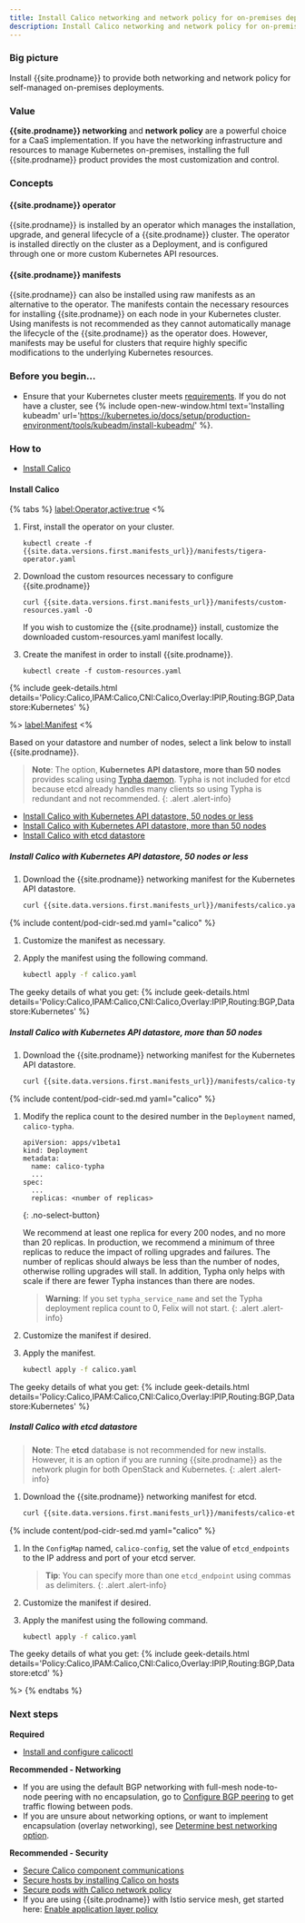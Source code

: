 ```yaml
---
title: Install Calico networking and network policy for on-premises deployments
description: Install Calico networking and network policy for on-premises deployments.
---
```


### Big picture

Install {{site.prodname}} to provide both networking and network policy for self-managed on-premises deployments.

### Value

**{{site.prodname}} networking** and **network policy** are a powerful choice for a CaaS implementation. If you have the networking infrastructure and resources to manage Kubernetes on-premises, installing the full {{site.prodname}} product provides the most customization and control.

### Concepts

#### {{site.prodname}} operator

{{site.prodname}} is installed by an operator which manages the installation, upgrade, and general lifecycle of a {{site.prodname}} cluster. The operator is
installed directly on the cluster as a Deployment, and is configured through one or more custom Kubernetes API resources.

#### {{site.prodname}} manifests

{{site.prodname}} can also be installed using raw manifests as an alternative to the operator. The manifests contain the necessary resources for installing {{site.prodname}} on each node in your Kubernetes cluster. Using manifests is not recommended as they cannot automatically manage the lifecycle of the {{site.prodname}} as the operator does. However, manifests may be useful for clusters that require highly specific modifications to the underlying Kubernetes resources.

### Before you begin...

- Ensure that your Kubernetes cluster meets [requirements]({{site.baseurl}}/getting-started/kubernetes/requirements).
  If you do not have a cluster, see {% include open-new-window.html text='Installing kubeadm' url='https://kubernetes.io/docs/setup/production-environment/tools/kubeadm/install-kubeadm/' %}.

### How to

- [Install Calico](#install-calico)

#### Install Calico

{% tabs %}
  <label:Operator,active:true>
<%

1. First, install the operator on your cluster.

   ```
   kubectl create -f {{site.data.versions.first.manifests_url}}/manifests/tigera-operator.yaml
   ```

1. Download the custom resources necessary to configure {{site.prodname}}

   ```
   curl {{site.data.versions.first.manifests_url}}/manifests/custom-resources.yaml -O
   ```
   
   If you wish to customize the {{site.prodname}} install, customize the downloaded custom-resources.yaml manifest locally.

1. Create the manifest in order to install {{site.prodname}}.
   
   ```
   kubectl create -f custom-resources.yaml
   ```

{% include geek-details.html details='Policy:Calico,IPAM:Calico,CNI:Calico,Overlay:IPIP,Routing:BGP,Datastore:Kubernetes' %}

%>
  <label:Manifest>
<%

Based on your datastore and number of nodes, select a link below to install {{site.prodname}}.

>**Note**: The option, **Kubernetes API datastore, more than 50 nodes** provides scaling using [Typha daemon]({{site.baseurl}}/reference/typha/). Typha is not included for etcd because etcd already handles many clients so using Typha is redundant and not recommended.
{: .alert .alert-info}

- [Install Calico with Kubernetes API datastore, 50 nodes or less](#install-calico-with-kubernetes-api-datastore-50-nodes-or-less)
- [Install Calico with Kubernetes API datastore, more than 50 nodes](#install-calico-with-kubernetes-api-datastore-more-than-50-nodes)
- [Install Calico with etcd datastore](#install-calico-with-etcd-datastore)

##### Install Calico with Kubernetes API datastore, 50 nodes or less

1. Download the {{site.prodname}} networking manifest for the Kubernetes API datastore.

   ```bash
   curl {{site.data.versions.first.manifests_url}}/manifests/calico.yaml -O
   ```
{% include content/pod-cidr-sed.md yaml="calico" %}
1. Customize the manifest as necessary.
1. Apply the manifest using the following command.

   ```bash
   kubectl apply -f calico.yaml
   ```

The geeky details of what you get:
{% include geek-details.html details='Policy:Calico,IPAM:Calico,CNI:Calico,Overlay:IPIP,Routing:BGP,Datastore:Kubernetes' %}

##### Install Calico with Kubernetes API datastore, more than 50 nodes

1. Download the {{site.prodname}} networking manifest for the Kubernetes API datastore.

   ```bash
   curl {{site.data.versions.first.manifests_url}}/manifests/calico-typha.yaml -o calico.yaml
   ```
{% include content/pod-cidr-sed.md yaml="calico" %}
1. Modify the replica count to the desired number in the `Deployment` named, `calico-typha`.

   ```
   apiVersion: apps/v1beta1
   kind: Deployment
   metadata:
     name: calico-typha
     ...
   spec:
     ...
     replicas: <number of replicas>
    ```
    {: .no-select-button}

    We recommend at least one replica for every 200 nodes, and no more than
    20 replicas. In production, we recommend a minimum of three replicas to reduce
    the impact of rolling upgrades and failures. The number of replicas should
    always be less than the number of nodes, otherwise rolling upgrades will stall.
    In addition, Typha only helps with scale if there are fewer Typha instances than
    there are nodes.

    >**Warning**: If you set `typha_service_name` and set the Typha deployment replica
    >count to 0, Felix will not start.
    {: .alert .alert-info}

1. Customize the manifest if desired.
1. Apply the manifest.

   ```bash
   kubectl apply -f calico.yaml
   ```

The geeky details of what you get:
{% include geek-details.html details='Policy:Calico,IPAM:Calico,CNI:Calico,Overlay:IPIP,Routing:BGP,Datastore:Kubernetes' %}

##### Install Calico with etcd datastore

>**Note**: The **etcd** database is not recommended for new installs. However, it is an option if you are running {{site.prodname}} as the network plugin for both OpenStack and Kubernetes.
{: .alert .alert-info}

1. Download the {{site.prodname}} networking manifest for etcd.

   ```bash
   curl {{site.data.versions.first.manifests_url}}/manifests/calico-etcd.yaml -o calico.yaml
   ```
{% include content/pod-cidr-sed.md yaml="calico" %}
1. In the `ConfigMap` named, `calico-config`, set the value of `etcd_endpoints` to the IP address and port of your etcd server.
    > **Tip**: You can specify more than one `etcd_endpoint` using commas as delimiters.
   {: .alert .alert-info}
1. Customize the manifest if desired.
1. Apply the manifest using the following command.

   ```bash
   kubectl apply -f calico.yaml
   ```

The geeky details of what you get:
{% include geek-details.html details='Policy:Calico,IPAM:Calico,CNI:Calico,Overlay:IPIP,Routing:BGP,Datastore:etcd' %}

%>
{% endtabs %}

### Next steps

**Required**

- [Install and configure calicoctl]({{site.baseurl}}/maintenance/clis/calicoctl/install)

**Recommended - Networking**

- If you are using the default BGP networking with full-mesh node-to-node peering with no encapsulation, go to [Configure BGP peering]({{site.baseurl}}/networking/bgp) to get traffic flowing between pods.
- If you are unsure about networking options, or want to implement encapsulation (overlay networking), see [Determine best networking option]({{site.baseurl}}/networking/determine-best-networking).

**Recommended - Security**

- [Secure Calico component communications]({{site.baseurl}}/security/comms/crypto-auth)
- [Secure hosts by installing Calico on hosts]({{site.baseurl}}/getting-started/bare-metal/about)
- [Secure pods with Calico network policy]({{site.baseurl}}/security/calico-network-policy)
- If you are using {{site.prodname}} with Istio service mesh, get started here: [Enable application layer policy]({{site.baseurl}}/security/app-layer-policy)
